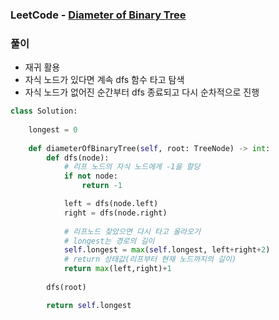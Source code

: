 ### LeetCode - [Diameter of Binary Tree](https://leetcode.com/problems/diameter-of-binary-tree/)

### 풀이

* 재귀 활용
* 자식 노드가 있다면 계속 dfs 함수 타고 탐색
* 자식 노드가 없어진 순간부터 dfs 종료되고 다시 순차적으로 진행

```Python
class Solution:
    
    longest = 0
    
    def diameterOfBinaryTree(self, root: TreeNode) -> int:
        def dfs(node):
            # 리프 노드의 자식 노드에게 -1을 할당
            if not node:
                return -1

            left = dfs(node.left)
            right = dfs(node.right)
            
            # 리프노드 찾았으면 다시 타고 올라오기
            # longest는 경로의 길이
            self.longest = max(self.longest, left+right+2)
            # return 상태값(리프부터 현재 노드까지의 길이)
            return max(left,right)+1
        
        dfs(root)

        return self.longest

```
